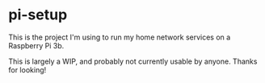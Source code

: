 # pi-setup

This is the project I'm using to run my home network services on a Raspberry Pi 3b. 

This is largely a WIP, and probably not currently usable by anyone. Thanks for looking!
